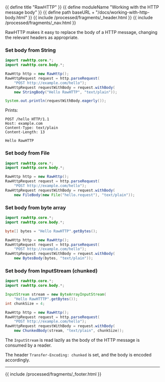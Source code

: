 {{ define title "RawHTTP" }}
{{ define moduleName "Working with the HTTP message body" }}
{{ define path baseURL + "/docs/working-with-http-body.html" }}
{{ include /processed/fragments/_header.html }}
{{ include /processed/fragments/_nav.html }}

RawHTTP makes it easy to replace the body of a HTTP message, changing the relevant headers as appropriate.

### Set body from String

```java
import rawhttp.core.*;
import rawhttp.core.body.*;

RawHttp http = new RawHttp();
RawHttpRequest request = http.parseRequest(
    "POST http://example.com/hello");
RawHttpRequest requestWithBody = request.withBody(
    new StringBody("Hello RawHTTP", "text/plain"));

System.out.println(requestWithBody.eagerly());
```

Prints:

```
POST /hello HTTP/1.1
Host: example.com
Content-Type: text/plain
Content-Length: 13

Hello RawHTTP
```

### Set body from File

```java
import rawhttp.core.*;
import rawhttp.core.body.*;

RawHttp http = new RawHttp();
RawHttpRequest request = http.parseRequest(
    "POST http://example.com/hello");
RawHttpRequest requestWithBody = request.withBody(
    new FileBody(new File("hello.request"), "text/plain"));
```

### Set body from byte array

```java
import rawhttp.core.*;
import rawhttp.core.body.*;

byte[] bytes = "Hello RawHTTP".getBytes();

RawHttp http = new RawHttp();
RawHttpRequest request = http.parseRequest(
    "POST http://example.com/hello");
RawHttpRequest requestWithBody = request.withBody(
    new BytesBody(bytes, "text/plain"));
```

### Set body from InputStream (chunked)

```java
import rawhttp.core.*;
import rawhttp.core.body.*;

InputStream stream = new ByteArrayInputStream(
    "Hello RawHTTTP".getBytes());
int chunkSize = 4;

RawHttp http = new RawHttp();
RawHttpRequest request = http.parseRequest(
    "POST http://example.com/hello");
RawHttpRequest requestWithBody = request.withBody(
    new ChunkedBody(stream, "text/plain", chunkSize));
```

The `InputStream` is read lazily as the body of the HTTP message is consumed by a reader.

The header `Transfer-Encoding: chunked` is set, and the body is encoded accordingly.

<hr>

{{ include /processed/fragments/_footer.html }}
